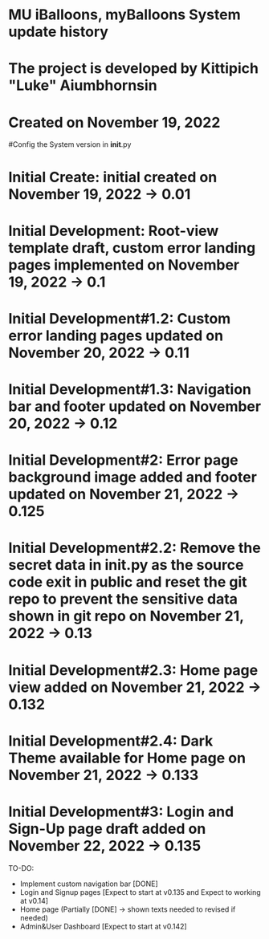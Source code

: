 # MU iBalloons, myBalloons System update history

# The project is developed by Kittipich "Luke" Aiumbhornsin

# Created on November 19, 2022

#Config the System version in **init**.py

# Initial Create: initial created on November 19, 2022 -> 0.01

# Initial Development: Root-view template draft, custom error landing pages implemented on November 19, 2022 -> 0.1

# Initial Development#1.2: Custom error landing pages updated on November 20, 2022 -> 0.11

# Initial Development#1.3: Navigation bar and footer updated on November 20, 2022 -> 0.12

# Initial Development#2: Error page background image added and footer updated on November 21, 2022 -> 0.125

# Initial Development#2.2: Remove the secret data in **init**.py as the source code exit in public and reset the git repo to prevent the sensitive data shown in git repo on November 21, 2022 -> 0.13

# Initial Development#2.3: Home page view added on November 21, 2022 -> 0.132

# Initial Development#2.4: Dark Theme available for Home page on November 21, 2022 -> 0.133

# Initial Development#3: Login and Sign-Up page draft added on November 22, 2022 -> 0.135

TO-DO:

- Implement custom navigation bar [DONE]
- Login and Signup pages [Expect to start at v0.135 and Expect to working at v0.14]
- Home page (Partially [DONE] -> shown texts needed to revised if needed)
- Admin&User Dashboard [Expect to start at v0.142]
